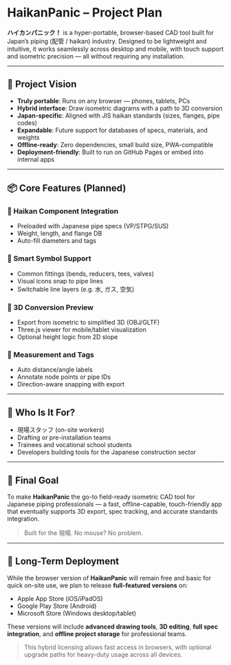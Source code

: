 # HaikanPanic – Project Plan

**ハイカンパニック！** is a hyper-portable, browser-based CAD tool built for Japan’s piping (配管 / haikan) industry. Designed to be lightweight and intuitive, it works seamlessly across desktop and mobile, with touch support and isometric precision — all without requiring any installation.

---

## 🔭 Project Vision

- **Truly portable**: Runs on any browser — phones, tablets, PCs
- **Hybrid interface**: Draw isometric diagrams with a path to 3D conversion
- **Japan-specific**: Aligned with JIS haikan standards (sizes, flanges, pipe codes)
- **Expandable**: Future support for databases of specs, materials, and weights
- **Offline-ready**: Zero dependencies, small build size, PWA-compatible
- **Deployment-friendly**: Built to run on GitHub Pages or embed into internal apps

---

## 📦 Core Features (Planned)

### 📐 Haikan Component Integration
- Preloaded with Japanese pipe specs (VP/STPG/SUS)
- Weight, length, and flange DB
- Auto-fill diameters and tags

### 🧰 Smart Symbol Support
- Common fittings (bends, reducers, tees, valves)
- Visual icons snap to pipe lines
- Switchable line layers (e.g. 水, ガス, 空気)

### 🎥 3D Conversion Preview
- Export from isometric to simplified 3D (OBJ/GLTF)
- Three.js viewer for mobile/tablet visualization
- Optional height logic from 2D slope

### 🔧 Measurement and Tags
- Auto distance/angle labels
- Annotate node points or pipe IDs
- Direction-aware snapping with export

---

## 🤝 Who Is It For?

- 現場スタッフ (on-site workers)
- Drafting or pre-installation teams
- Trainees and vocational school students
- Developers building tools for the Japanese construction sector

---

## 🚀 Final Goal

To make **HaikanPanic** the go-to field-ready isometric CAD tool for Japanese piping professionals — a fast, offline-capable, touch-friendly app that eventually supports 3D export, spec tracking, and accurate standards integration.

> Built for the 現場. No mouse? No problem.

---

## 📱 Long-Term Deployment

While the browser version of **HaikanPanic** will remain free and basic for quick on-site use, we plan to release **full-featured versions** on:

- Apple App Store (iOS/iPadOS)
- Google Play Store (Android)
- Microsoft Store (Windows desktop/tablet)

These versions will include **advanced drawing tools**, **3D editing**, **full spec integration**, and **offline project storage** for professional teams.

> This hybrid licensing allows fast access in browsers, with optional upgrade paths for heavy-duty usage across all devices.
